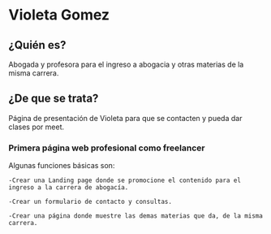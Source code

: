 # Violeta Gomez
## ¿Quién es?
Abogada y profesora para el ingreso a abogacia y otras materias de la misma carrera.

## ¿De que se trata?
Página de presentación de Violeta para que se contacten y pueda dar clases por meet.

### Primera página web profesional como freelancer
Algunas funciones básicas son:
```
-Crear una Landing page donde se promocione el contenido para el ingreso a la carrera de abogacía.

-Crear un formulario de contacto y consultas.

-Crear una página donde muestre las demas materias que da, de la misma carrera.
```
